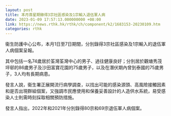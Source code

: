 ```yaml
---
layout: post
title: 本月首星期錄得3宗社區感染及1宗輸入退伍軍人病
date: 2023-01-09 17:57:13.000000000 +08:00
link: https://news.rthk.hk/rthk/ch/component/k2/1683153-20230109.htm
categories: rthk
---
```


衞生防護中心公布，本月1日至7日期間，分別錄得3宗社區感染及1宗輸入的退伍軍人病個案呈報。

其中包括一名74歲居於荃灣荃灣中心的男子、過往健康良好；分別居於觀塘秀茂坪邨的86歲男子及沙田富寶花園的75歲男子，以及在潛伏期內曾到泰國的75歲男子，3人均有長期病患。

發言人說，衞生署正展開流行病學調查，以找出可能的感染源頭、高風險接觸因素和是否出現群組個案，又強調市民應使用和保養妥善設計的人造供水系統，易受感染人士則需時刻採取相關預防措施。

發言人指出，2022年和2021年分別錄得80宗和69宗退伍軍人病個案。
